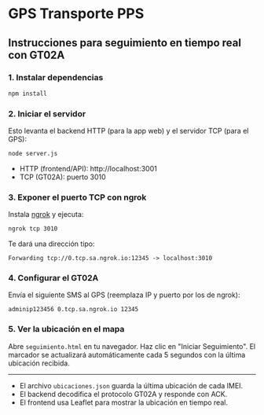 # GPS Transporte PPS

## Instrucciones para seguimiento en tiempo real con GT02A

### 1. Instalar dependencias

```bash
npm install
```

### 2. Iniciar el servidor

Esto levanta el backend HTTP (para la app web) y el servidor TCP (para el GPS):

```bash
node server.js
```

- HTTP (frontend/API): http://localhost:3001
- TCP (GT02A): puerto 3010

### 3. Exponer el puerto TCP con ngrok

Instala [ngrok](https://ngrok.com/) y ejecuta:

```bash
ngrok tcp 3010
```

Te dará una dirección tipo:

```
Forwarding tcp://0.tcp.sa.ngrok.io:12345 -> localhost:3010
```

### 4. Configurar el GT02A

Envía el siguiente SMS al GPS (reemplaza IP y puerto por los de ngrok):

```
adminip123456 0.tcp.sa.ngrok.io 12345
```

### 5. Ver la ubicación en el mapa

Abre `seguimiento.html` en tu navegador. Haz clic en "Iniciar Seguimiento". El marcador se actualizará automáticamente cada 5 segundos con la última ubicación recibida.

---

- El archivo `ubicaciones.json` guarda la última ubicación de cada IMEI.
- El backend decodifica el protocolo GT02A y responde con ACK.
- El frontend usa Leaflet para mostrar la ubicación en tiempo real. 